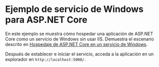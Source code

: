 # <a name="aspnet-core-windows-service-sample"></a>Ejemplo de servicio de Windows para ASP.NET Core

En este ejemplo se muestra cómo hospedar una aplicación de ASP.NET Core como un servicio de Windows sin usar IIS. Demuestra el escenario descrito en [Hospedaje de ASP.NET Core en un servicio de Windows](https://docs.microsoft.com/aspnet/core/host-and-deploy/windows-service).

Después de establecer e iniciar el servicio, acceda a la aplicación en un explorador en `http://localhost:5000/`.
